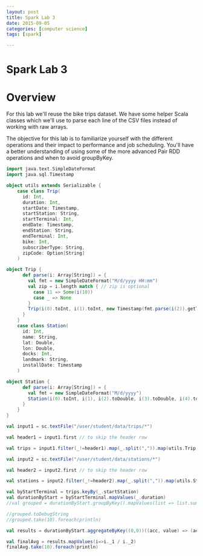 ```yaml
---
layout: post
title: Spark Lab 3 
date: 2015-09-05
categories: [computer science]
tags: [spark]

---
```



# Spark Lab 3


Overview
========

For this lab we'll reuse the bike trips dataset. We have some helper Scala classes which we'll use to parse each line of the CSV files instead of working with raw arrays.

The objective for this lab is to familiarize yourself with the different operations and their impact to performance and job scheduling. You'll have a better understanding of using some of the more advanced Pair RDD operations and when to avoid groupByKey.

```scala
import java.text.SimpleDateFormat
import java.sql.Timestamp

object utils extends Serializable {
    case class Trip(
      id: Int,
      duration: Int,
      startDate: Timestamp,
      startStation: String,
      startTerminal: Int,
      endDate: Timestamp,
      endStation: String,
      endTerminal: Int,
      bike: Int,
      subscriberType: String,
      zipCode: Option[String]
    )

object Trip {
      def parse(i: Array[String]) = {
        val fmt = new SimpleDateFormat("M/d/yyyy HH:mm")
        val zip = i.length match { // zip is optional
          case 11 => Some(i(10))
          case _ => None
        }
        Trip(i(0).toInt, i(1).toInt, new Timestamp(fmt.parse(i(2)).getTime), i(3), i(4).toInt, new Timestamp(fmt.parse(i(5)).getTime), i(6), i(7).toInt, i(8).toInt, i(9), zip)
      }
    }
    case class Station(
      id: Int,
      name: String,
      lat: Double,
      lon: Double,
      docks: Int,
      landmark: String,
      installDate: Timestamp
    )

object Station {
      def parse(i: Array[String]) = {
        val fmt = new SimpleDateFormat("M/d/yyyy")
        Station(i(0).toInt, i(1), i(2).toDouble, i(3).toDouble, i(4).toInt, i(5), new Timestamp(fmt.parse(i(6)).getTime))
      }
    }
}

val input1 = sc.textFile("/user/student/data/trips/*")

val header1 = input1.first // to skip the header row

val trips = input1.filter(_!=header1).map(_.split(",")).map(utils.Trip.parse(_))

val input2 = sc.textFile("/user/student/data/stations/*")

val header2 = input2.first // to skip the header row

val stations = input2.filter(_!=header2).map(_.split(",")).map(utils.Station.parse(_))

val byStartTerminal = trips.keyBy(_.startStation)
val durationByStart = byStartTerminal.mapValues(_.duration)
//val grouped = durationByStart.groupByKey().mapValues(list => list.sum / list.size)

//grouped.toDebugString
//grouped.take(10).foreach(println)

val results = durationByStart.aggregateByKey((0,0))((acc, value) => (acc._1 + value, acc._2 + 1), (acc1, acc2) => (acc1._1 + acc2._2, acc1._2 + acc2._2))

val finalAvg = results.mapValues(i=>i._1 / i._2)
finalAvg.take(10).foreach(println)
```

